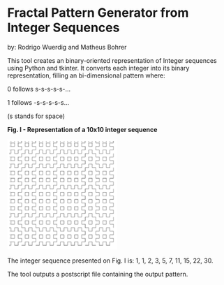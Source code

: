 # Fractal Pattern Generator from Integer Sequences
by: Rodrigo Wuerdig and Matheus Bohrer

This tool creates an binary-oriented representation of Integer sequences using Python and tkinter. It converts each integer into its binary representation, filling an bi-dimensional pattern where:

0 follows s-s-s-s-s-...

1 follows -s-s-s-s-s...

(s stands for space)

**Fig. I - Representation of a 10x10 integer sequence**

<img src="10x10_example.png" width="50%" height="50%">

The integer sequence presented on Fig. I is: 1, 1, 2, 3, 5, 7, 11, 15, 22, 30.

The tool outputs a postscript file containing the output pattern.

